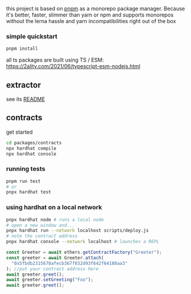 this project is based on [pnpm](https://pnpm.io) as a monorepo package manager. Because it's better, faster, slimmer than yarn or npm and supports monorepos without the lerna hassle and yarn incompatibilities right out of the box

### simple quickstart

```bash
pnpm install
```

all ts packages are built using TS / ESM: https://2ality.com/2021/06/typescript-esm-nodejs.html

## extractor

see its [README](./packages/extractor/README.md)

## contracts

get started

```bash
cd packages/contracts
npx hardhat compile
npx hardhat console
```

### running tests

```bash
pnpm run test
# or
pnpx hardhat test
```

### using hardhat on a local network

```bash
pnpx hardhat node # runs a local node
# open a new window and...
pnpx hardhat run --network localhost scripts/deploy.js
# note the contract address
pnpx hardhat console --network localhost # launches a REPL
```

```js
const Greeter = await ethers.getContractFactory("Greeter");
const greeter = await Greeter.attach(
  "0x5fbdb2315678afecb367f032d93f642f64180aa3"
); //put your contract address here
await greeter.greet();
await greeter.setGreeting("Foo");
await greeter.greet();
```

